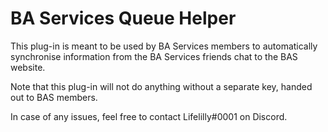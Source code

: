 # BA Services Queue Helper
This plug-in is meant to be used by BA Services members to automatically synchronise information from the BA Services friends chat to the BAS website. 

Note that this plug-in will not do anything without a separate key, handed out to BAS members.

In case of any issues, feel free to contact Lifelilly#0001 on Discord. 
